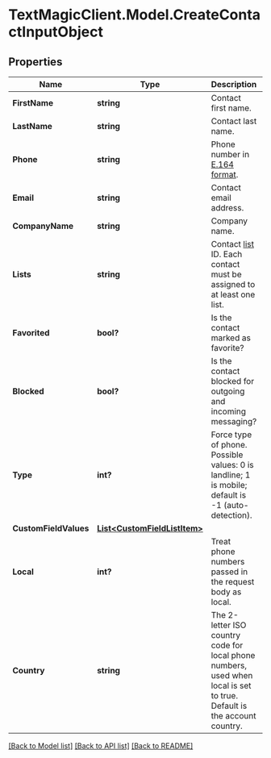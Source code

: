 # TextMagicClient.Model.CreateContactInputObject
## Properties

Name | Type | Description | Notes
------------ | ------------- | ------------- | -------------
**FirstName** | **string** | Contact first name. | [optional] 
**LastName** | **string** | Contact last name. | [optional] 
**Phone** | **string** | Phone number in [E.164 format](https://en.wikipedia.org/wiki/E.164). | 
**Email** | **string** | Contact email address. | [optional] 
**CompanyName** | **string** | Company name. | [optional] 
**Lists** | **string** | Contact [list](http://docs.textmagictesting.com/#tag/Lists) ID. Each contact must be assigned to at least one list. | 
**Favorited** | **bool?** | Is the contact marked as favorite? | [optional] 
**Blocked** | **bool?** | Is the contact blocked for outgoing and incoming messaging? | [optional] 
**Type** | **int?** | Force type of phone. Possible values: 0 is landline; 1 is mobile; default is -1 (auto-detection). | [optional] 
**CustomFieldValues** | [**List&lt;CustomFieldListItem&gt;**](CustomFieldListItem.md) |  | [optional] 
**Local** | **int?** | Treat phone numbers passed in the request body as local. | [optional] 
**Country** | **string** | The 2-letter ISO country code for local phone numbers, used when local is  set to true. Default is the account country. | [optional] 

[[Back to Model list]](../README.md#documentation-for-models) [[Back to API list]](../README.md#documentation-for-api-endpoints) [[Back to README]](../README.md)

